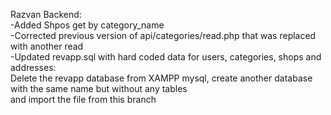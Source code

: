 Razvan Backend:  
-Added Shpos get by category_name  
-Corrected previous version of api/categories/read.php that was replaced with another read  
-Updated revapp.sql with hard coded data for users, categories, shops and addresses:  
	Delete the revapp database from XAMPP mysql, create another database with the same name but without any tables  
	and import the file from this branch  